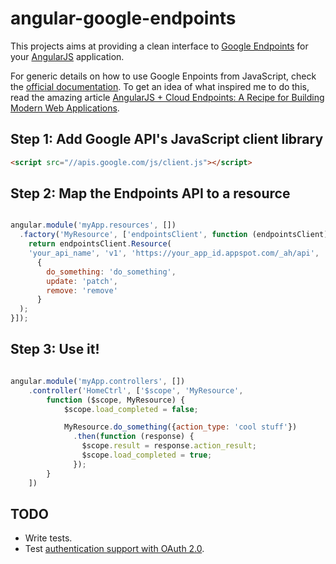 angular-google-endpoints
========================

This projects aims at providing a clean interface to [Google Endpoints][1] for your [AngularJS][2] application.

For generic details on how to use Google Enpoints from JavaScript, check the [official documentation][3]. To get an idea of what inspired me to do this, read the amazing article [AngularJS + Cloud Endpoints: A Recipe for Building Modern Web Applications][4].

[1]: https://developers.google.com/appengine/docs/python/endpoints/
[2]: http://angularjs.org/
[3]: https://developers.google.com/appengine/docs/python/endpoints/consume_js
[4]: https://cloud.google.com/developers/articles/angularjs-cloud-endpoints-recipe-for-building-modern-web-applications

## Step 1: Add Google API's JavaScript client library


```html
<script src="//apis.google.com/js/client.js"></script>
```

## Step 2: Map the Endpoints API to a resource

```js

angular.module('myApp.resources', [])
  .factory('MyResource', ['endpointsClient', function (endpointsClient) {
    return endpointsClient.Resource(
    'your_api_name', 'v1', 'https://your_app_id.appspot.com/_ah/api',
      {
        do_something: 'do_something',
        update: 'patch',
        remove: 'remove'
      }
  );
}]);

```

## Step 3: Use it!

```js

angular.module('myApp.controllers', [])
    .controller('HomeCtrl', ['$scope', 'MyResource',
        function ($scope, MyResource) {
            $scope.load_completed = false;

            MyResource.do_something({action_type: 'cool stuff'})
              .then(function (response) {
                $scope.result = response.action_result;
                $scope.load_completed = true;
              });
        }
    ])

```

## TODO
* Write tests.
* Test [authentication support with OAuth 2.0][todo1].

[todo1]: https://developers.google.com/appengine/docs/python/endpoints/consume_js#Python_Adding_authentication_support_with_OAuth_20
